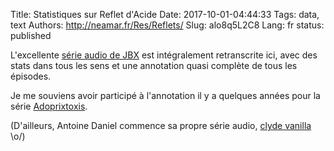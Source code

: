 Title: Statistiques sur Reflet d'Acide
Date: 2017-10-01-04:44:33
Tags: data, text
Authors: http://neamar.fr/Res/Reflets/
Slug: alo8q5L2C8
Lang: fr
status: published

L'excellente [série audio de JBX](http://www.refletsdacide.com/) est intégralement retranscrite ici,
avec des stats dans tous les sens et une annotation quasi complète de tous les épisodes.

Je me souviens avoir participé à l'annotation il y a quelques années
pour la série [Adoprixtoxis](http://www.adoprixtoxis.com/main.html).

(D'ailleurs, Antoine Daniel commence sa propre série audio, [clyde vanilla](https://www.youtube.com/watch?v=xpmkOpKPCmI) \o/)
